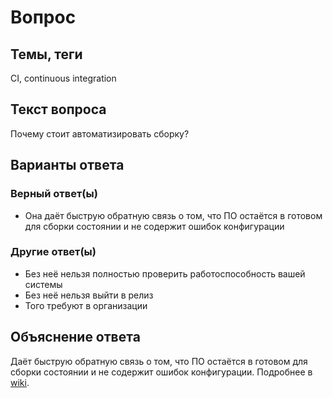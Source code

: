 # Вопрос

## Темы, теги

СI, continuous integration

## Текст вопроса

Почему стоит автоматизировать сборку?

## Варианты ответа

### Верный ответ(ы)

* Она даёт быструю обратную связь о том, что ПО остаётся в готовом для сборки состоянии и не содержит ошибок конфигурации

### Другие ответ(ы)

* Без неё нельзя полностью проверить работоспособность вашей системы
* Без неё нельзя выйти в релиз
* Того требуют в организации

## Объяснение ответа

Даёт быструю обратную связь о том, что ПО остаётся в готовом для сборки состоянии и не содержит ошибок конфигурации. Подробнее в [wiki](https://technical-excellence.ru/wiki/CI).
